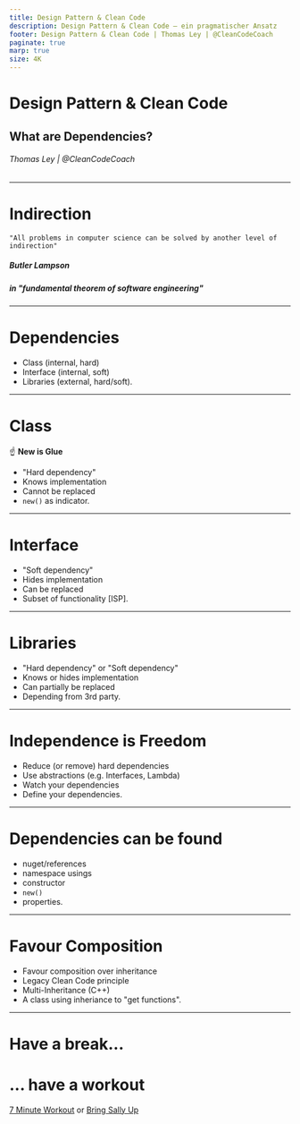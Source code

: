 ```yaml
---
title: Design Pattern & Clean Code
description: Design Pattern & Clean Code – ein pragmatischer Ansatz
footer: Design Pattern & Clean Code | Thomas Ley | @CleanCodeCoach
paginate: true
marp: true
size: 4K
---
```


<!-- _footer: "" -->
<!-- _paginate: "" -->
# Design Pattern & Clean Code

## What are Dependencies?

###### Thomas Ley | @CleanCodeCoach
---

# Indirection

    "All problems in computer science can be solved by another level of indirection" 

##### __Butler Lampson__
##### in _"fundamental theorem of software engineering"_

---
# Dependencies

* Class (internal, hard)
* Interface (internal, soft)
* Libraries (external, hard/soft).

---
# Class

:point_up: __New is Glue__

* "Hard dependency"
* Knows implementation
* Cannot be replaced 
* `new()` as indicator.

---
# Interface

* "Soft dependency"
* Hides implementation
* Can be replaced
* Subset of functionality [ISP].

---
# Libraries

* "Hard dependency" or "Soft dependency"
* Knows or hides implementation
* Can partially be replaced
* Depending from 3rd party.

---
# Independence is Freedom

* Reduce (or remove) hard dependencies
* Use abstractions (e.g. Interfaces, Lambda)
* Watch your dependencies
* Define your dependencies.

---
# Dependencies can be found

* nuget/references
* namespace usings
* constructor
* `new()`
* properties.

---
# Favour Composition

* Favour composition over inheritance
* Legacy Clean Code principle
* Multi-Inheritance (C++)
* A class using inheriance to "get functions".

---
# Have a break...

# ... have a workout

[7 Minute Workout](https://www.youtube.com/watch?v=mmq5zZfmIws) or [Bring Sally Up](https://www.youtube.com/watch?v=41N6bKO-NVI)
